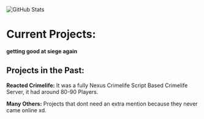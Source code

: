 ![GitHub Stats](https://github-readme-stats.vercel.app/api?username=rojashvh&&show_icons=true&title_color=ffffff&icon_color=7a1b17&text_color=7a1b17&bg_color=151515)

# Current Projects:
**getting good at siege again**

## Projects in the Past:
**Reacted Crimelife:** It was a fully Nexus Crimelife Script Based Crimelife Server, it had around 80-90 Players.

**Many Others:** Projects that dont need an extra mention because they never came online xd.
